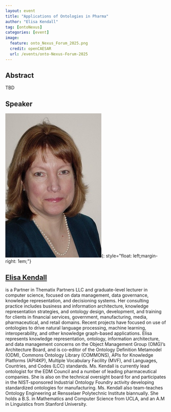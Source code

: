 ```yaml
---
layout: event
title: "Applications of Ontologies in Pharma"
author: "Elisa Kendall"
tag: [ontoNexus]
categories: [event]
image:
  feature: onto_Nexus_Forum_2025.png
  credit: openCAESAR
  url: /events/onto-Nexus-Forum-2025
---
```


## Abstract

TBD

## Speaker

![Elisa Kendall](img/Kendall.jpg){: style="float: left;margin-right: 1em;"}

<h2><a href="mailto:ekendall@thematix.com">Elisa Kendall</a></h2> is a Partner in Thematix Partners LLC and graduate-level lecturer in computer science, focused on data management, data governance, knowledge representation, and decisioning systems. Her consulting practice includes business and information architecture, knowledge representation strategies, and ontology design, development, and training for clients in financial services, government, manufacturing, media, pharmaceutical, and retail domains. Recent projects have focused on use of ontologies to drive natural language processing, machine learning, interoperability, and other knowledge graph-based applications. Elisa represents knowledge representation, ontology, information architecture, and data management concerns on the Object Management Group (OMG)’s Architecture Board, and is co-editor of the Ontology Definition Metamodel (ODM), Commons Ontology Library (COMMONS), APIs for Knowledge Platforms (API4KP), Multiple Vocabulary Facility (MVF), and Languages, Countries, and Codes (LCC) standards. Ms. Kendall is currently lead ontologist for the EDM Council and a number of leading pharmaceutical companies. She is also on the technical oversight board for and participates in the NIST-sponsored Industrial Ontology Foundry activity developing standardized ontologies for manufacturing. Ms. Kendall also team-teaches Ontology Engineering at Rensselaer Polytechnic Institute biannually. She holds a B.S. in Mathematics and Computer Science from UCLA, and an A.M in Linguistics from Stanford University.